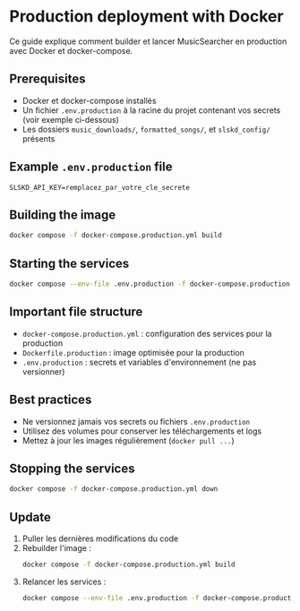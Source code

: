 # Production deployment with Docker

Ce guide explique comment builder et lancer MusicSearcher en production avec Docker et docker-compose.

## Prerequisites
- Docker et docker-compose installés
- Un fichier `.env.production` à la racine du projet contenant vos secrets (voir exemple ci-dessous)
- Les dossiers `music_downloads/`, `formatted_songs/`, et `slskd_config/` présents

## Example `.env.production` file
```
SLSKD_API_KEY=remplacez_par_votre_cle_secrete
```

## Building the image

```sh
docker compose -f docker-compose.production.yml build
```

## Starting the services

```sh
docker compose --env-file .env.production -f docker-compose.production.yml up -d
```

## Important file structure
- `docker-compose.production.yml` : configuration des services pour la production
- `Dockerfile.production` : image optimisée pour la production
- `.env.production` : secrets et variables d'environnement (ne pas versionner)

## Best practices
- Ne versionnez jamais vos secrets ou fichiers `.env.production`
- Utilisez des volumes pour conserver les téléchargements et logs
- Mettez à jour les images régulièrement (`docker pull ...`)

## Stopping the services

```sh
docker compose -f docker-compose.production.yml down
```

## Update

1. Puller les dernières modifications du code
2. Rebuilder l'image :
   ```sh
   docker compose -f docker-compose.production.yml build
   ```
3. Relancer les services :
   ```sh
   docker compose --env-file .env.production -f docker-compose.production.yml up -d
   ```
